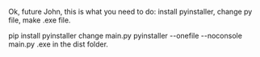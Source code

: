 Ok, future John, this is what you need to do:
install pyinstaller, change py file, make .exe file.

pip install pyinstaller
change main.py
pyinstaller --onefile --noconsole main.py
.exe in the dist folder.
